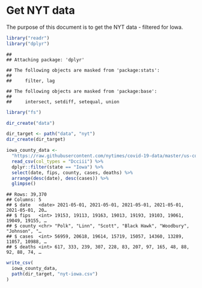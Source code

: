 Get NYT data
================

The purpose of this document is to get the NYT data - filtered for Iowa.

``` r
library("readr")
library("dplyr")
```

    ## 
    ## Attaching package: 'dplyr'

    ## The following objects are masked from 'package:stats':
    ## 
    ##     filter, lag

    ## The following objects are masked from 'package:base':
    ## 
    ##     intersect, setdiff, setequal, union

``` r
library("fs")
```

``` r
dir_create("data")

dir_target <- path("data", "nyt")
dir_create(dir_target)
```

``` r
iowa_county_data <- 
  "https://raw.githubusercontent.com/nytimes/covid-19-data/master/us-counties.csv" %>%
  read_csv(col_types = "Dcciii") %>%
  dplyr::filter(state == "Iowa") %>%
  select(date, fips, county, cases, deaths) %>%
  arrange(desc(date), desc(cases)) %>%
  glimpse()
```

    ## Rows: 39,370
    ## Columns: 5
    ## $ date   <date> 2021-05-01, 2021-05-01, 2021-05-01, 2021-05-01, 2021-05-01, 20…
    ## $ fips   <int> 19153, 19113, 19163, 19013, 19193, 19103, 19061, 19049, 19155, …
    ## $ county <chr> "Polk", "Linn", "Scott", "Black Hawk", "Woodbury", "Johnson", "…
    ## $ cases  <int> 56959, 20618, 19614, 15719, 15057, 14360, 13289, 11057, 10988, …
    ## $ deaths <int> 617, 333, 239, 307, 228, 83, 207, 97, 165, 48, 88, 92, 88, 74, …

``` r
write_csv(
  iowa_county_data,
  path(dir_target, "nyt-iowa.csv")
)
```
